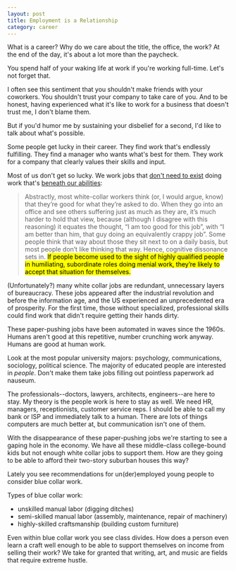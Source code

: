 ```yaml
---
layout: post
title: Employment is a Relationship
category: career
---
```


What is a career? Why do we care about the title, the office, the work? At the end of the day, it's about a lot more than the paycheck.

You spend half of your waking life at work if you're working full-time. Let's not forget that.

I often see this sentiment that you shouldn't make friends with your coworkers. You shouldn't trust your company to take care of you. And to be honest, having experienced what it's like to work for a business that doesn't trust me, I don't blame them.

But if you'd humor me by sustaining your disbelief for a second, I'd like to talk about what's possible.

Some people get lucky in their career. They find work that's endlessly fulfilling. They find a manager who wants what's best for them. They work for a company that clearly values their skills and input.

Most of us don't get so lucky. We work jobs that [don't need to exist](http://strikemag.org/bullshit-jobs/) doing work that's [beneath our abilities](https://michaelochurch.wordpress.com/2014/05/26/why-corporate-conformity-doesnt-work/):

>Abstractly, most white-collar workers think (or, I would argue, know) that they’re good for what they’re asked to do. When they go into an office and see others suffering just as much as they are, it’s much harder to hold that view, because (although I disagree with this reasoning) it equates the thought, “I am too good for this job”, with “I am better than him, that guy doing an equivalently crappy job”. Some people think that way about those they sit next to on a daily basis, but most people don’t like thinking that way. Hence, cognitive dissonance sets in. <mark>If people become used to the sight of highly qualified people in humiliating, subordinate roles doing menial work, they’re likely to accept that situation for themselves.</mark>

(Unfortunately?) many white collar jobs are redundant, unnecessary layers of bureaucracy. These jobs appeared after the industrial revolution and before the information age, and the US experienced an unprecedented era of prosperity. For the first time, those without specialized, professional skills could find work that didn't require getting their hands dirty.

These paper-pushing jobs have been automated in waves since the 1960s. Humans aren't good at this repetitive, number crunching work anyway. Humans are good at human work.

Look at the most popular university majors: psychology, communications, sociology, political science. The majority of educated people are interested in *people*. Don't make them take jobs filling out pointless paperwork ad nauseum.

The professionals--doctors, lawyers, architects, engineers--are here to stay. My theory is the people work is here to stay as well. We need HR, managers, receptionists, customer service reps. I should be able to call my bank or ISP and immediately talk to a human. There are lots of things computers are much better at, but communication isn't one of them.

With the disappearance of these paper-pushing jobs we're starting to see a gaping hole in the economy. We have all these middle-class college-bound kids but not enough white collar jobs to support them. How are they going to be able to afford their two-story suburban houses this way?

Lately you see recommendations for un(der)employed young people to consider blue collar work.

Types of blue collar work:

- unskilled manual labor (digging ditches)
- semi-skilled manual labor (assembly, maintenance, repair of machinery)
- highly-skilled craftsmanship (building custom furniture)

Even within blue collar work you see class divides. How does a person even learn a craft well enough to be able to support themselves on income from selling their work? We take for granted that writing, art, and music are fields that require extreme hustle. 
